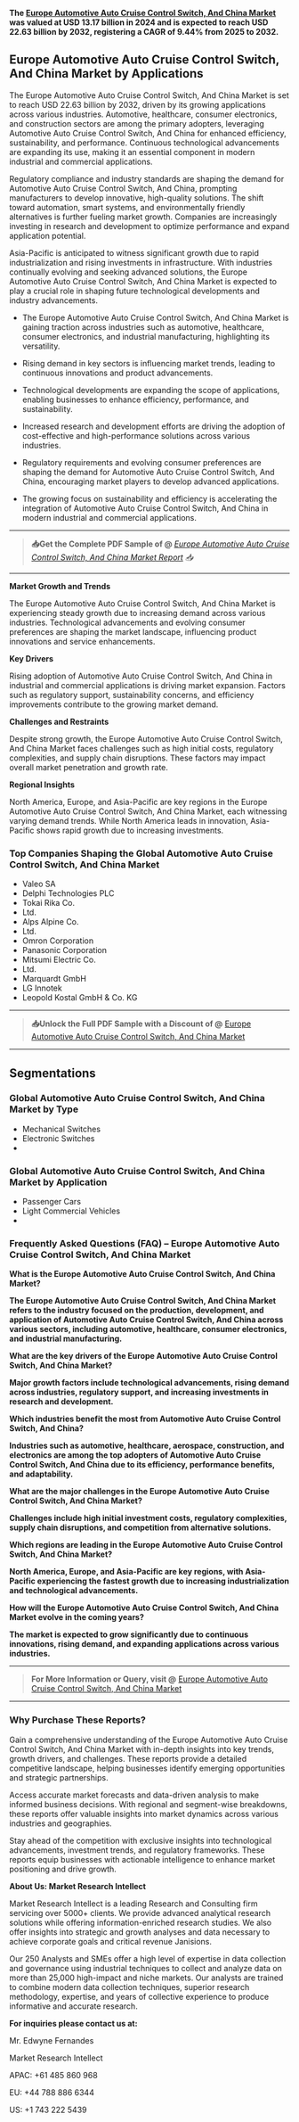 <p><strong>The <a href="https://www.marketresearchintellect.com/download-sample/?rid=920919&amp;utm_source=Pulse-April-Europe&amp;utm_medium=852">Europe Automotive Auto Cruise Control Switch, And China Market</a> was valued at USD 13.17 billion in 2024 and is expected to reach USD 22.63 billion by 2032, registering a CAGR of 9.44% from 2025 to 2032.</strong></p><h2>Europe Automotive Auto Cruise Control Switch, And China Market by Applications&nbsp;</h2><p><p>The Europe Automotive Auto Cruise Control Switch, And China Market is set to reach USD 22.63 billion by 2032, driven by its growing applications across various industries. Automotive, healthcare, consumer electronics, and construction sectors are among the primary adopters, leveraging Automotive Auto Cruise Control Switch, And China for enhanced efficiency, sustainability, and performance. Continuous technological advancements are expanding its use, making it an essential component in modern industrial and commercial applications.</p><p>Regulatory compliance and industry standards are shaping the demand for Automotive Auto Cruise Control Switch, And China, prompting manufacturers to develop innovative, high-quality solutions. The shift toward automation, smart systems, and environmentally friendly alternatives is further fueling market growth. Companies are increasingly investing in research and development to optimize performance and expand application potential.</p><p>Asia-Pacific is anticipated to witness significant growth due to rapid industrialization and rising investments in infrastructure. With industries continually evolving and seeking advanced solutions, the Europe Automotive Auto Cruise Control Switch, And China Market is expected to play a crucial role in shaping future technological developments and industry advancements.</p></p><ul><li><p>The Europe Automotive Auto Cruise Control Switch, And China Market is gaining traction across industries such as automotive, healthcare, consumer electronics, and industrial manufacturing, highlighting its versatility.</p></li><li><p>Rising demand in key sectors is influencing market trends, leading to continuous innovations and product advancements.</p></li><li><p>Technological developments are expanding the scope of applications, enabling businesses to enhance efficiency, performance, and sustainability.</p></li><li><p>Increased research and development efforts are driving the adoption of cost-effective and high-performance solutions across various industries.</p></li><li><p>Regulatory requirements and evolving consumer preferences are shaping the demand for Automotive Auto Cruise Control Switch, And China, encouraging market players to develop advanced applications.</p></li><li><p>The growing focus on sustainability and efficiency is accelerating the integration of Automotive Auto Cruise Control Switch, And China in modern industrial and commercial applications.</p></li></ul><hr /><blockquote><p><strong><span class="font-[700]">📥Get the Complete PDF Sample of @ </span></strong><em><span class="font-[700]"><a href="https://www.marketresearchintellect.com/download-sample/?rid=920919&amp;utm_source=Pulse-April-Europe&amp;utm_medium=852" target="_blank" data-tracking-control-name="article-ssr-frontend-pulse_little-text-block" data-tracking-will-navigate="" data-test-link="">Europe Automotive Auto Cruise Control Switch, And China Market Report</a>&nbsp;📥</span></em></p></blockquote><hr /><p class="" data-start="77" data-end="360"><strong data-start="77" data-end="105">Market Growth and Trends</strong></p><p class="" data-start="77" data-end="360">The Europe Automotive Auto Cruise Control Switch, And China Market is experiencing steady growth due to increasing demand across various industries. Technological advancements and evolving consumer preferences are shaping the market landscape, influencing product innovations and service enhancements.</p><p class="" data-start="362" data-end="606"><strong data-start="362" data-end="377">Key Drivers</strong></p><p class="" data-start="362" data-end="606">Rising adoption of Automotive Auto Cruise Control Switch, And China in industrial and commercial applications is driving market expansion. Factors such as regulatory support, sustainability concerns, and efficiency improvements contribute to the growing market demand.</p><p class="" data-start="608" data-end="849"><strong data-start="608" data-end="637">Challenges and Restraints</strong></p><p class="" data-start="608" data-end="849">Despite strong growth, the Europe Automotive Auto Cruise Control Switch, And China Market faces challenges such as high initial costs, regulatory complexities, and supply chain disruptions. These factors may impact overall market penetration and growth rate.</p><p class="" data-start="851" data-end="1095"><strong data-start="851" data-end="872">Regional Insights</strong></p><p class="" data-start="851" data-end="1095">North America, Europe, and Asia-Pacific are key regions in the Europe Automotive Auto Cruise Control Switch, And China Market, each witnessing varying demand trends. While North America leads in innovation, Asia-Pacific shows rapid growth due to increasing investments.</p><p><h3>Top Companies Shaping the Global Automotive Auto Cruise Control Switch, And China Market </h3><ul><li>Valeo SA</li><li>Delphi Technologies PLC</li><li>Tokai Rika Co.</li><li>Ltd.</li><li>Alps Alpine Co.</li><li>Ltd.</li><li>Omron Corporation</li><li>Panasonic Corporation</li><li>Mitsumi Electric Co.</li><li>Ltd.</li><li>Marquardt GmbH</li><li>LG Innotek</li><li>Leopold Kostal GmbH & Co. KG</li></ul></p><hr /><blockquote><p><strong>📥Unlock the Full PDF Sample with a Discount of @</strong> <a href="https://www.marketresearchintellect.com/ask-for-discount/?rid=920919&amp;utm_source=Pulse-April-Europe&amp;utm_medium=852">Europe Automotive Auto Cruise Control Switch, And China Market</a></p></blockquote><hr /><p><h2>Segmentations</h2><h3>Global Automotive Auto Cruise Control Switch, And China Market by Type</h3><ul><li>Mechanical Switches</li><li>Electronic Switches</li><li></li></ul><h3>Global Automotive Auto Cruise Control Switch, And China Market by Application</h3><ul><li>Passenger Cars</li><li>Light Commercial Vehicles</li><li></li></ul></p><h3><strong>Frequently Asked Questions (FAQ) &ndash; Europe Automotive Auto Cruise Control Switch, And China Market</strong></h3><p><strong>What is the Europe Automotive Auto Cruise Control Switch, And China Market?</strong></p><p><strong>The Europe Automotive Auto Cruise Control Switch, And China Market refers to the industry focused on the production, development, and application of Automotive Auto Cruise Control Switch, And China across various sectors, including automotive, healthcare, consumer electronics, and industrial manufacturing.</strong></p><p><strong>What are the key drivers of the Europe Automotive Auto Cruise Control Switch, And China Market?</strong></p><p><strong>Major growth factors include technological advancements, rising demand across industries, regulatory support, and increasing investments in research and development.</strong></p><p><strong>Which industries benefit the most from Automotive Auto Cruise Control Switch, And China?</strong></p><p><strong>Industries such as automotive, healthcare, aerospace, construction, and electronics are among the top adopters of Automotive Auto Cruise Control Switch, And China due to its efficiency, performance benefits, and adaptability.</strong></p><p><strong>What are the major challenges in the Europe Automotive Auto Cruise Control Switch, And China Market?</strong></p><p><strong>Challenges include high initial investment costs, regulatory complexities, supply chain disruptions, and competition from alternative solutions.</strong></p><p><strong>Which regions are leading in the Europe Automotive Auto Cruise Control Switch, And China Market?</strong></p><p><strong>North America, Europe, and Asia-Pacific are key regions, with Asia-Pacific experiencing the fastest growth due to increasing industrialization and technological advancements.</strong></p><p><strong>How will the Europe Automotive Auto Cruise Control Switch, And China Market evolve in the coming years?</strong></p><p><strong>The market is expected to grow significantly due to continuous innovations, rising demand, and expanding applications across various industries.</strong></p><hr /><blockquote><p><span class="font-[700]"><strong>For More Information or Query, visit&nbsp;@</strong>&nbsp;</span><span class="font-[700]"><a href="https://www.marketresearchintellect.com/product/global-automotive-auto-cruise-control-switch-and-china-market/?utm_source=Linkedin&utm_medium=852" target="_blank" data-tracking-control-name="article-ssr-frontend-pulse_little-text-block" data-tracking-will-navigate="" data-test-link="">Europe Automotive Auto Cruise Control Switch, And China Market</a></span></p></blockquote><hr /><h3><strong data-start="0" data-end="31">Why Purchase These Reports?</strong></h3><p class="" data-start="35" data-end="297">Gain a comprehensive understanding of the Europe Automotive Auto Cruise Control Switch, And China Market with in-depth insights into key trends, growth drivers, and challenges. These reports provide a detailed competitive landscape, helping businesses identify emerging opportunities and strategic partnerships.</p><p class="" data-start="299" data-end="540">Access accurate market forecasts and data-driven analysis to make informed business decisions. With regional and segment-wise breakdowns, these reports offer valuable insights into market dynamics across various industries and geographies.</p><p class="" data-start="542" data-end="784">Stay ahead of the competition with exclusive insights into technological advancements, investment trends, and regulatory frameworks. These reports equip businesses with actionable intelligence to enhance market positioning and drive growth.</p><p><strong><span class="font-[700]">About Us: Market Research Intellect</span></strong></p><p><span class="">Market Research Intellect is a leading Research and Consulting firm servicing over 5000+ clients. We provide advanced analytical research solutions while offering information-enriched research studies.&nbsp;</span>We also offer insights into strategic and growth analyses and data necessary to achieve corporate goals and critical revenue Janisions.</p><p><span class="">Our 250 Analysts and SMEs offer a high level of expertise in data collection and governance using industrial techniques to collect and analyze data on more than 25,000 high-impact and niche markets. Our analysts are trained to combine modern data collection techniques, superior research methodology, expertise, and years of collective experience to produce informative and accurate research.</span></p><p><strong>For inquiries please contact us at:</strong></p><p>Mr. Edwyne Fernandes</p><p>Market Research Intellect</p><p>APAC: +61 485 860 968</p><p>EU: +44 788 886 6344</p><p>US: +1 743 222 5439</p>
